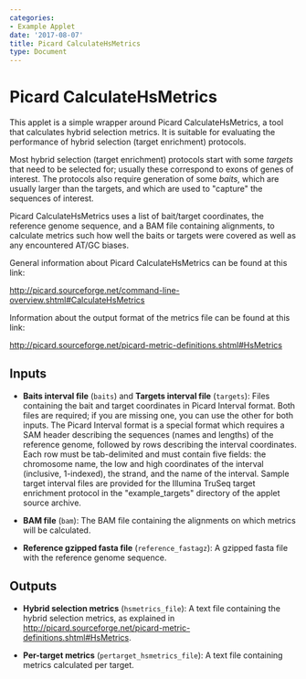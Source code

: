 ```yaml
---
categories:
- Example Applet
date: '2017-08-07'
title: Picard CalculateHsMetrics
type: Document
---
```

# Picard CalculateHsMetrics

This applet is a simple wrapper around Picard CalculateHsMetrics, a tool that calculates hybrid selection
metrics. It is suitable for evaluating the performance of hybrid selection (target enrichment) protocols.

Most hybrid selection (target enrichment) protocols start with some *targets* that need to be selected for;
usually these correspond to exons of genes of interest. The protocols also require generation of some *baits*,
which are usually larger than the targets, and which are used to "capture" the sequences of interest.

Picard CalculateHsMetrics uses a list of bait/target coordinates, the reference genome sequence, and a
BAM file containing alignments, to calculate metrics such how well the baits or targets were covered
as well as any encountered AT/GC biases.

General information about Picard CalculateHsMetrics can be found at this link:

http://picard.sourceforge.net/command-line-overview.shtml#CalculateHsMetrics

Information about the output format of the metrics file can be found at this link:

http://picard.sourceforge.net/picard-metric-definitions.shtml#HsMetrics

## Inputs

* **Baits interval file** (`baits`) and **Targets interval file** (`targets`): Files containing the bait and target
coordinates in Picard Interval format. Both files are required; if you are missing one, you can use the other for both
inputs. The Picard Interval format is a special format which requires a SAM header describing the sequences (names
and lengths) of the reference genome, followed by rows describing the interval coordinates. Each row must be tab-delimited
and must contain five fields: the chromosome name, the low and high coordinates of the interval (inclusive, 1-indexed),
the strand, and the name of the interval. Sample target interval files are provided for the Illumina TruSeq target
enrichment protocol in the "example_targets" directory of the applet source archive.

* **BAM file** (`bam`): The BAM file containing the alignments on which metrics will be calculated.

* **Reference gzipped fasta file** (`reference_fastagz`): A gzipped fasta file with the reference genome sequence.

## Outputs

* **Hybrid selection metrics** (`hsmetrics_file`): A text file containing the hybrid selection metrics, as explained in http://picard.sourceforge.net/picard-metric-definitions.shtml#HsMetrics.

* **Per-target metrics** (`pertarget_hsmetrics_file`): A text file containing metrics calculated per target.

